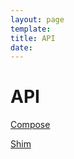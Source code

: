 ```yaml
---
layout: page
template: 
title: API
date:
---
```


# API
[Compose](api/compose/v2.0.0-beta.25/index.html)

[Shim](api/shim/v2.0.0-beta.10/index.html)